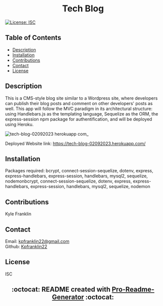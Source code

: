

# <h1 align="center"> Tech Blog
[![License: ISC](https://img.shields.io/badge/License-ISC-blue.svg)](https://opensource.org/licenses/ISC)

## Table of Contents
- [Description](#description)
- [Installation](#installation)
- [Contributions](#contributions)
- [Contact](#contact)
- [License](#license)

## Description
This is a CMS-style blog site similar to a Wordpress site, where developers can publish their blog posts and comment on other developers' posts as well. This app will follow the MVC paradigm in its architectural structure: using Handlebars.js as the templating language, Sequelize as the ORM, the express-session npm package for authentification, and will be deployed using Heroku.

![tech-blog-02092023 herokuapp com_](https://user-images.githubusercontent.com/115495027/218562392-cd0f6fdd-7c88-4e56-9092-a00c91824ca5.png)

Deployed Website link: https://tech-blog-02092023.herokuapp.com/

## Installation 
Packages required: bcrypt, connect-session-sequelize, dotenv, express, express-handlebars, express-session, handlebars, mysql2, sequelize, nodemonbcrypt, connect-session-sequelize, dotenv, express, express-handlebars, express-session, handlebars, mysql2, sequelize, nodemon

## Contributions
Kyle Franklin

## Contact
Email: kpfranklin22@gmail.com <br/>
Github: [Kpfranklin22](https://github.com/Kpfranklin22)

## License
  ISC

## <h2 align="center"> :octocat: README created with [Pro-Readme-Generator](https://github.com/Kpfranklin22/pro-readme-generator) :octocat:
